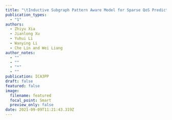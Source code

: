 ```yaml
---
title: "\tInductive Subgraph Pattern Aware Model for Sparse QoS Prediction"
publication_types:
  - "1"
authors:
  - Zhiyu Xia
  - Jianlong Xu
  - Yuhui Li
  - Wanying Li
  - Che Lin and Wei Liang
author_notes:
  - ""
  - ""
  - "*"
  - ""
publication: ICA3PP
draft: false
featured: false
image:
  filename: featured
  focal_point: Smart
  preview_only: false
date: 2021-09-09T11:21:43.319Z
---
```

